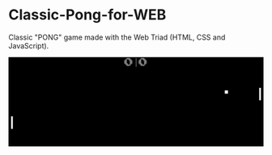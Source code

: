 # Classic-Pong-for-WEB
Classic "PONG" game made with the Web Triad (HTML, CSS and JavaScript).

![Screenshot](frontpage.png)
